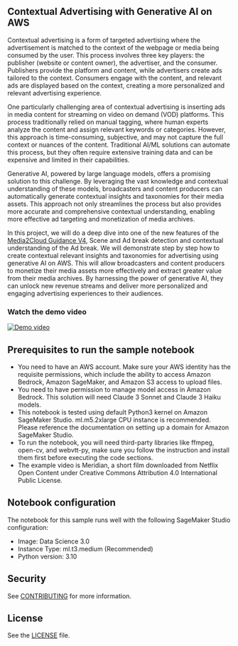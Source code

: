 ## Contextual Advertising with Generative AI on AWS

Contextual advertising is a form of targeted advertising where the advertisement is matched to the context of the webpage or media being consumed by the user. This process involves three key players: the publisher (website or content owner), the advertiser, and the consumer. Publishers provide the platform and content, while advertisers create ads tailored to the context. Consumers engage with the content, and relevant ads are displayed based on the context, creating a more personalized and relevant advertising experience.

One particularly challenging area of contextual advertising is inserting ads in media content for streaming on video on demand (VOD) platforms. This process traditionally relied on manual tagging, where human experts analyze the content and assign relevant keywords or categories. However, this approach is time-consuming, subjective, and may not capture the full context or nuances of the content. Traditional AI/ML solutions can automate this process, but they often require extensive training data and can be expensive and limited in their capabilities.

Generative AI, powered by large language models, offers a promising solution to this challenge. By leveraging the vast knowledge and contextual understanding of these models, broadcasters and content producers can automatically generate contextual insights and taxonomies for their media assets. This approach not only streamlines the process but also provides more accurate and comprehensive contextual understanding, enabling more effective ad targeting and monetization of media archives.

In this project, we will do a deep dive into one of the new features of the [Media2Cloud Guidance V4](https://aws.amazon.com/solutions/guidance/media2cloud-on-aws/), Scene and Ad break detection and contextual understanding of the Ad break. We will demonstrate step by step how to create contextual relevant insights and taxonomies for advertising using generative AI on AWS. This will allow broadcasters and content producers to monetize their media assets more effectively and extract greater value from their media archives. By harnessing the power of generative AI, they can unlock new revenue streams and deliver more personalized and engaging advertising experiences to their audiences.

### Watch the demo video

[![Demo video](https://www.youtube.com/watch?v=Ys9PMP1Gi7Ag/0.jpg)](https://www.youtube.com/watch?v=Ys9PMP1Gi7Ag)

## Prerequisites to run the sample notebook

- You need to have an AWS account. Make sure your AWS identity has the requisite permissions, which include the ability to access Amazon Bedrock, Amazon SageMaker, and Amazon S3 access to upload files.
- You need to have permission to manage model access in Amazon Bedrock. This solution will need Claude 3 Sonnet and Claude 3 Haiku models.
- This notebook is tested using default Python3 kernel on Amazon SageMaker Studio. ml.m5.2xlarge CPU instance is recommended. Please reference the documentation on setting up a domain for Amazon SageMaker Studio.
- To run the notebook, you will need third-party libraries like ffmpeg, open-cv, and webvtt-py, make sure you follow the instruction and install them first before executing the code sections.
- The example video is Meridian, a short film downloaded from Netflix Open Content under Creative Commons Attribution 4.0 International Public License.

## Notebook configuration

The notebook for this sample runs well with the following SageMaker Studio configuration:

- Image: Data Science 3.0
- Instance Type: ml.t3.medium (Recommended)
- Python version: 3.10

## Security

See [CONTRIBUTING](CONTRIBUTING.md#security-issue-notifications) for more information.

## License

See the [LICENSE](./LICENSE) file.
